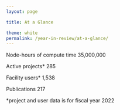 ```yaml
---
layout: page

title: At a Glance

theme: white
permalink: /year-in-review/at-a-glance/
---
```

Node-hours of compute time
35,000,000

Active projects*
285

Facility users*
1,538

Publications
217

*project and user data is for fiscal year 2022
